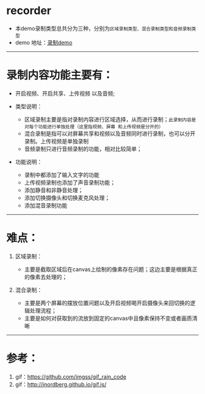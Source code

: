 # recorder
  - 本demo录制类型总共分为三种，分别为`区域录制类型、混合录制类型和音频录制类型`
  - demo 地址：[录制demo](https://he-juan.github.io/RecordVideo/recordProgram/index.html)

-----
# 录制内容功能主要有： 
  - 开启视频、开启共享、上传视频 以及音频;
   
  - 类型说明：
      -  区域录制主要是指对录制内容进行区域选择，从而进行录制；`此录制内容是对每个功能进行单独处理（这里指视频、屏幕 和上传视频是分开的）`
      -  混合录制是指可以对屏幕共享和视频以及音频同时进行录制，也可以分开录制。上传视频是单独录制
      -  音频录制只进行音频录制的功能，相对比较简单；
  - 功能说明：
      - 录制中都添加了输入文字的功能
      - 上传视频录制也添加了声音录制功能； 
      - 添加静音和非静音处理；
      - 添加切换摄像头和切换麦克风处理；   
      - 添加混音录制功能
   
  -------
  
# 难点：
  1. 区域录制：
     - 主要是截取区域后在canvas上绘制的像素存在问题；这边主要是根据真正的像素去处理的；
 
  2. 混合录制：
     - 主要是两个屏幕的摆放位置问题以及开启视频喝开启摄像头来回切换的逻辑处理流程； 
     - 主要是如何对获取到的流放到固定的canvas中且像素保持不变或者画质清晰     
 
 
 -------------
 
 # 参考：
  1. gif：https://github.com/imgss/gif_rain_code
  2. gif：http://jnordberg.github.io/gif.js/
   